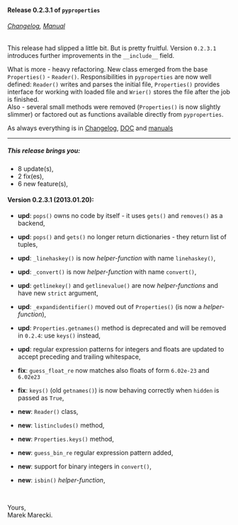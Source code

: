 #### Release 0.2.3.1 of `pyproperties`

###### [Changelog](./Changelog.mdown), [Manual](./manual/index.mdown)


This release had slipped a little bit. But is pretty fruitful. 
Version `0.2.3.1` introduces further improvements in the `__include__` field. 

What is more - heavy refactoring. 
New class emerged from the base `Properties()` - `Reader()`. 
Responsibilities in `pyproperties` are now well defined: 
`Reader()` writes and parses the initial file, `Properties()` provides interface for working with loaded file and 
`Wrier()` stores the file after the job is finished.  
Also - several small methods were removed (`Properties()` is now slightly slimmer) or 
factored out as functions available directly from `pyproperties`. 

As always everything is in [Changelog](Changelog.mdown), [DOC](DOC) and [manuals](./manual/index.html)


----


##### This release brings you:
*   8 update(s),
*   2 fix(es),
*   6 new feature(s),


#### Version 0.2.3.1 (2013.01.20):

* __upd__:  `pops()` owns no code by itself - it uses `gets()` and `removes()` as a backend,
* __upd__:  `pops()` and `gets()` no longer return dictionaries - they return list of tuples,
* __upd__:  `_linehaskey()` is now *helper-function* with name `linehaskey()`,
* __upd__:  `_convert()` is now *helper-function* with name `convert()`,
* __upd__:  `getlinekey()` and `getlinevalue()` are now *helper-functions* and have new `strict` argument,
* __upd__:  `_expandidentifier()` moved out of `Properties()` (is now a *helper-function*),
* __upd__: `Properties.getnames()` method is deprecated and will be removed in `0.2.4`: use `keys()` instead,
* __upd__: regular expression patterns for integers and floats are updated to accept preceding and trailing whitespace,


* __fix__:  `guess_float_re` now matches also floats of form `6.02e-23` and `6.02e23`
* __fix__:  `keys()` (old `getnames()`) is now behaving correctly when `hidden` is passed as `True`,


* __new__:  `Reader()` class,
* __new__:  `listincludes()` method,
* __new__:  `Properties.keys()` method,
* __new__:  `guess_bin_re` regular expression pattern added,
* __new__:  support for binary integers in `convert()`,
* __new__:  `isbin()` *helper-function*,

&nbsp;

Yours,  
Marek Marecki.
